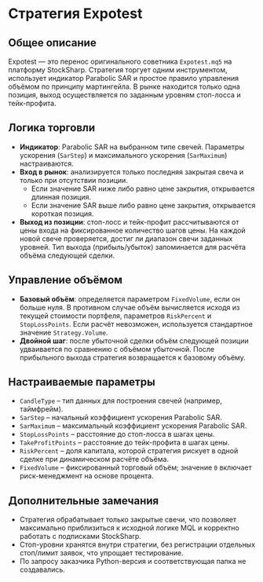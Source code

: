 # Стратегия Expotest

## Общее описание
Expotest — это перенос оригинального советника `Expotest.mq5` на платформу StockSharp. Стратегия торгует одним инструментом, использует индикатор Parabolic SAR и простое правило управления объёмом по принципу мартингейла. В рынке находится только одна позиция, выход осуществляется по заданным уровням стоп-лосса и тейк-профита.

## Логика торговли
- **Индикатор**: Parabolic SAR на выбранном типе свечей. Параметры ускорения (`SarStep`) и максимального ускорения (`SarMaximum`) настраиваются.
- **Вход в рынок**: анализируется только последняя закрытая свеча и только при отсутствии позиции.
  - Если значение SAR ниже либо равно цене закрытия, открывается длинная позиция.
  - Если значение SAR выше либо равно цене закрытия, открывается короткая позиция.
- **Выход из позиции**: стоп-лосс и тейк-профит рассчитываются от цены входа на фиксированное количество шагов цены. На каждой новой свече проверяется, достиг ли диапазон свечи заданных уровней. Тип выхода (прибыль/убыток) запоминается для расчёта объёма следующей сделки.

## Управление объёмом
- **Базовый объём**: определяется параметром `FixedVolume`, если он больше нуля. В противном случае объём вычисляется исходя из текущей стоимости портфеля, параметров `RiskPercent` и `StopLossPoints`. Если расчёт невозможен, используется стандартное значение `Strategy.Volume`.
- **Двойной шаг**: после убыточной сделки объём следующей позиции удваивается по сравнению с объёмом убыточной. После прибыльного выхода стратегия возвращается к базовому объёму.

## Настраиваемые параметры
- `CandleType` – тип данных для построения свечей (например, таймфрейм).
- `SarStep` – начальный коэффициент ускорения Parabolic SAR.
- `SarMaximum` – максимальный коэффициент ускорения Parabolic SAR.
- `StopLossPoints` – расстояние до стоп-лосса в шагах цены.
- `TakeProfitPoints` – расстояние до тейк-профита в шагах цены.
- `RiskPercent` – доля капитала, которой стратегия рискует в одной сделке при динамическом расчёте объёма.
- `FixedVolume` – фиксированный торговый объём; значение `0` включает риск-менеджмент на основе процента.

## Дополнительные замечания
- Стратегия обрабатывает только закрытые свечи, что позволяет максимально приблизиться к исходной логике MQL и корректно работать с подписками StockSharp.
- Стоп-уровни хранятся внутри стратегии, без регистрации отдельных стоп/лимит заявок, что упрощает тестирование.
- По запросу заказчика Python-версия и соответствующая папка не создавались.

